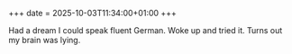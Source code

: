 +++
date = 2025-10-03T11:34:00+01:00
+++

Had a dream I could speak fluent German. Woke up and tried it. Turns out my brain was lying.
